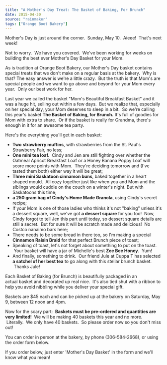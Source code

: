```yaml
---
title: "A Mother's Day Treat: The Basket of Baking, For Brunch"
date: 2015-04-30
source: "rainmaker"
tags: ["Orange Boot Bakery"]
---
```


Mother's Day is just around the corner.  Sunday, May 10.  Aieee!  That's next week!

Not to worry.  We have you covered.  We've been working for weeks on building the best ever Mother's Day Basket for your Mom.

As is tradition at Orange Boot Bakery, our Mother's Day basket contains special treats that we don't make on a regular basis at the bakery.  Why is that? The easy answer is we're a little crazy.  But the truth is that Mom's are special people and we want to go above and beyond for your Mom every year.  Only our best work for her.

Last year we called the basket "Mom's Beautiful Breakfast Basket" and it was a huge hit, selling out within a few days.  But we realize that, especially on her special day, your Mom deserves to sleep in a bit.  So we're calling this year's basket **The Basket of Baking, for Brunch.** It's full of goodies for Mom with extra to share.  Or if the basket is really for Grandma, there's enough in it for an awesome tea party.

Here's the everything you'll get in each basket:

- **Two** **strawberry muffins**, with strawberries from the St. Paul's Strawberry Fair, no less;
- **One mini tea loaf.**  Cindy and Jen are still fighting over whether the Oatmeal Apricot Breakfast Loaf or a Honey Banana Poppy Loaf will score more points with Mom.  They're deciding tomorrow and (I've tasted them both) either way it will be great;
- **Three mini Saskatoon cinnamon buns**, baked together in a heart shaped mould.  All cozy together just like when you and Mom and the siblings would cuddle on the couch on a winter's night. But with Saskatoons this time;
- **a 250 gram bag of Cindy's Home Made Granola**, using Cindy's secret recipe;
- If your Mom is one of those ladies who thinks it's not "baking" unless it's a dessert square, well, we've got **a dessert square** for you too!  Now, Cindy forgot to tell Jen this part until today, so dessert square details are still a secret.  But for sure it will be scratch made and delicious!  No Costco nanaimo bars here;
- There needs to be some bread in there too, so I'm making a special **Cinnamon Raisin Braid** for that perfect Brunch piece of toast;
- Speaking of toast, let's not forget about something to put on the toast.  Your basket will have a jar of Michelle's best **Zee Bee Honey**.  Yum!
- And finally, something to drink.  Our friend Jule at Cuppa T has selected **a satchel of her best tea** to go along with this stellar brunch basket.  Thanks Jule!

Each Basket of Baking (for Brunch) is beautifully packaged in an actual basket and decorated up real nice.  It's also tied shut with a ribbon to help you avoid nibbling while you deliver your special gift.

Baskets are $45 each and can be picked up at the bakery on Saturday, May 9, between 12 noon and 4pm.

Now for the scary part:  **Baskets must be pre-ordered and quantities are very limited!**  We will be making 40 baskets this year and no more.  Literally.  We only have 40 baskets.  So please order now so you don't miss out!

You can order in person at the bakery, by phone (306-584-2668), or using the order form below.

If you order below, just enter 'Mother's Day Basket' in the form and we'll know what you mean!
